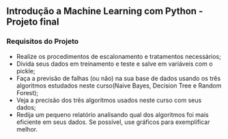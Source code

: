 ## Introdução a Machine Learning com Python - Projeto final 

### Requisitos do Projeto

- Realize os procedimentos de escalonamento e tratamentos necessários;
- Divida seus dados em treinamento e teste e salve em variáveis com o pickle;
- Faça a previsão de falhas (ou não) na sua base de dados usando os três algoritmos estudados neste curso(Naive Bayes, Decision Tree e Random Forest);
- Veja a precisão dos três algoritmos usados neste curso com seus dados;
- Redija um pequeno relatório analisando qual dos algoritmos foi mais eficiente em seus dados. Se possível, use gráficos para exemplificar melhor.


